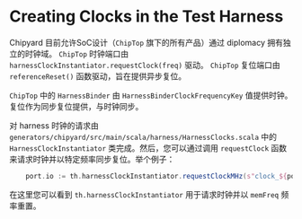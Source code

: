 # Creating Clocks in the Test Harness

Chipyard 目前允许SoC设计（`ChipTop` 旗下的所有产品）通过 diplomacy 拥有独立的时钟域。 `ChipTop` 时钟端口由`harnessClockInstantiator.requestClock(freq)` 驱动。 `ChipTop` 复位端口由 `referenceReset()` 函数驱动，旨在提供异步复位。

`ChipTop` 中的 `HarnessBinder` 由 `HarnessBinderClockFrequencyKey` 值提供时钟。复位作为同步复位提供，与时钟同步。

对 harness 时钟的请求由 `generators/chipyard/src/main/scala/harness/HarnessClocks.scala` 中的 `HarnessClockInstantiator` 类完成。然后，您可以通过调用 `requestClock` 函数来请求时钟并以特定频率同步复位。举个例子：

```Scala
    port.io := th.harnessClockInstantiator.requestClockMHz(s"clock_${port.freqMHz}MHz", port.freqMHz)
```

在这里您可以看到 `th.harnessClockInstantiator` 用于请求时钟并以 `memFreq` 频率重置。